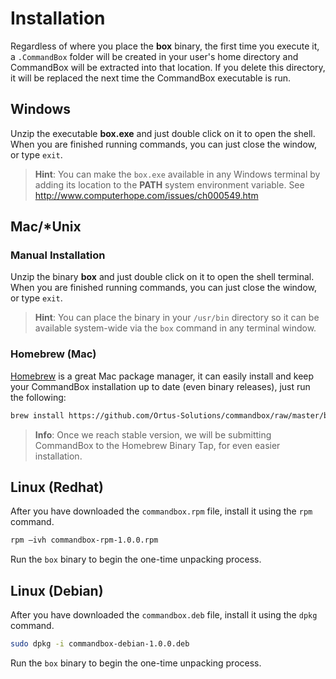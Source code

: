 # Installation

Regardless of where you place the **box** binary, the first time you execute
it, a `.CommandBox` folder will be created in your user's home
directory and CommandBox will be extracted into that location. If you
delete this directory, it will be replaced the next time the CommandBox
executable is run.

## Windows

Unzip the executable **box.exe** and just double click on it to open the
shell. When you are finished running commands, you can just close the
window, or type `exit`.

>**Hint**: You can make the `box.exe` available in any Windows
terminal by adding its location to the **PATH** system environment
variable. See http://www.computerhope.com/issues/ch000549.htm


## Mac/\*Unix

### Manual Installation

Unzip the binary **box** and just double click on it to open the shell terminal.
When you are finished running commands, you can just close the window,
or type `exit`.

>**Hint**: You can place the binary in your `/usr/bin` directory so it can
be available system-wide via the `box` command in any terminal
window.

### Homebrew (Mac)

[Homebrew](http://brew.sh) is a great Mac package manager, it can easily install and keep
your CommandBox installation up to date (even binary releases), just run the following:

```bash
brew install https://github.com/Ortus-Solutions/commandbox/raw/master/build/commandbox.rb
```

>**Info**: Once we reach stable version, we will be submitting CommandBox to the
Homebrew Binary Tap, for even easier installation.

## Linux (Redhat)

After you have downloaded the `commandbox.rpm` file, install it using the `rpm`
command.

```bash
rpm –ivh commandbox-rpm-1.0.0.rpm
```

Run the `box` binary to begin the one-time unpacking process.

## Linux (Debian)

After you have downloaded the `commandbox.deb` file, install it using the `dpkg`
command.

```bash
sudo dpkg -i commandbox-debian-1.0.0.deb
```

Run the `box` binary to begin the one-time unpacking process.

  [1]: http://www.computerhope.com/issues/ch000549.htm